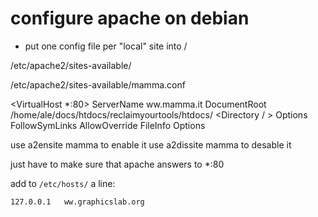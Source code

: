# configure apache on debian

- put one config file per "local" site into /

/etc/apache2/sites-available/

/etc/apache2/sites-available/mamma.conf

<VirtualHost *:80>
	ServerName ww.mamma.it
	DocumentRoot /home/ale/docs/htdocs/reclaimyourtools/htdocs/
	<Directory / >
		Options FollowSymLinks
		AllowOverride FileInfo Options
	</Directory>
</VirtualHost>

use a2ensite mamma to enable it
use a2dissite mamma to desable it

 just have to make sure that apache answers to *:80


add to `/etc/hosts/` a line:

    127.0.0.1   ww.graphicslab.org
